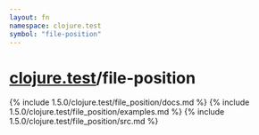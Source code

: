 ```yaml
---
layout: fn
namespace: clojure.test
symbol: "file-position"
---
```


# [clojure.test](../)/file-position

{% include 1.5.0/clojure.test/file_position/docs.md %}
{% include 1.5.0/clojure.test/file_position/examples.md %}
{% include 1.5.0/clojure.test/file_position/src.md %}

